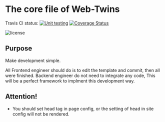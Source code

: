 The core file of Web-Twins
==========================
 

Travis CI status: [![Unit testing](https://travis-ci.org/Web-Twins/core.png?branch=master)](https://travis-ci.org/Web-Twins/core) [![Coverage Status](https://coveralls.io/repos/Web-Twins/core/badge.png?branch=master)](https://coveralls.io/r/Web-Twins/core?branch=master)

<img src="https://camo.githubusercontent.com/fe2d9e9063dabaf5951ef8f3835bbbc16cec52e3/68747470733a2f2f706f7365722e707567782e6f72672f7a6f72646975732f6c696768746e63616e64792f6c6963656e73652e737667" alt="license">

Purpose
-------

Make development simple.

All Frontend engineer should do is to edit the template and commit, then all were finished. Backend engineer do not need to integrate any code, This will be a perfect framework to implment this development way.


Attention!
----------

* You should set head tag in page config, or the setting of head in site config will not be rendered.
